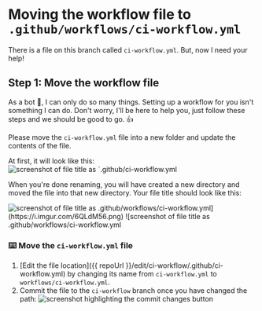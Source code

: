 # Moving the workflow file to `.github/workflows/ci-workflow.yml`

There is a file on this branch called `ci-workflow.yml`. But, now I need your help!

## Step 1: Move the workflow file

As a bot 🤖, I can only do so many things. Setting up a workflow for you isn't something I can do.  Don't worry, I'll be here to help you, just follow these steps and we should be good to go. 👍

Please move the `ci-workflow.yml` file into a new folder and update the contents of the file.

At first, it will look like this: 
![screenshot of file title as `.github/ci-workflow.yml](https://i.imgur.com/xPwoHGc.png) 

When you're done renaming, you will have created a new directory and moved the file into that new directory. Your file title should look like this:

![screenshot of file title as `.github/workflows/ci-workflow.yml](https://i.imgur.com/6QLdM56.png)
![screenshot of file title as `.github/workflows/ci-workflow.yml](https://user-images.githubusercontent.com/5361987/88000924-2f4bd380-cb42-11ea-83d8-a0f27f38cc0c.png)


### :keyboard: Move the `ci-workflow.yml` file

1. [Edit the file location]({{ repoUrl }}/edit/ci-workflow/.github/ci-workflow.yml) by changing its name from `ci-workflow.yml` to `workflows/ci-workflow.yml`.
2. Commit the file to the `ci-workflow` branch once you have changed the path:
![screenshot highlighting the commit changes button](https://i.imgur.com/fJPdNqj.png)

